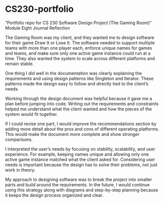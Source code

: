 # CS230-portfolio
“Portfolio repo for CS 230 Software Design Project (The Gaming Room)”
Module Eight Journal Reflection

The Gaming Room was my client, and they wanted me to design software for their game Draw It or Lose It. The software needed to support multiple teams with more than one player each, enforce unique names for games and teams, and make sure only one active game instance could run at a time. They also wanted the system to scale across different platforms and remain stable.

One thing I did well in the documentation was clearly explaining the requirements and using design patterns like Singleton and Iterator. These patterns made the design easy to follow and directly tied to the client’s needs.

Working through the design document was helpful because it gave me a plan before jumping into code. Writing out the requirements and constraints helped me understand what the client wanted and how the pieces of the system would fit together.

If I could revise one part, I would improve the recommendations section by adding more detail about the pros and cons of different operating platforms. This would make the document more complete and show stronger comparisons.

I interpreted the user’s needs by focusing on stability, scalability, and user experience. For example, keeping names unique and allowing only one active game instance matched what the client asked for. Considering user needs is important because the design has to solve their problems, not just work in theory.

My approach to designing software was to break the project into smaller parts and build around the requirements. In the future, I would continue using this strategy along with diagrams and step-by-step planning because it keeps the design process organized and clear.
